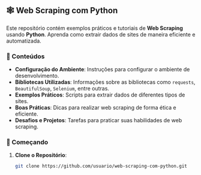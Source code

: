 ## 🕸️ Web Scraping com Python

Este repositório contém exemplos práticos e tutoriais de **Web Scraping** usando **Python**. Aprenda como extrair dados de sites de maneira eficiente e automatizada.

### 📑 Conteúdos

- **Configuração do Ambiente**: Instruções para configurar o ambiente de desenvolvimento.
- **Bibliotecas Utilizadas**: Informações sobre as bibliotecas como `requests`, `BeautifulSoup`, `Selenium`, entre outras.
- **Exemplos Práticos**: Scripts para extrair dados de diferentes tipos de sites.
- **Boas Práticas**: Dicas para realizar web scraping de forma ética e eficiente.
- **Desafios e Projetos**: Tarefas para praticar suas habilidades de web scraping.

### 🚀 Começando

1. **Clone o Repositório**:
   ```sh
   git clone https://github.com/usuario/web-scraping-com-python.git
